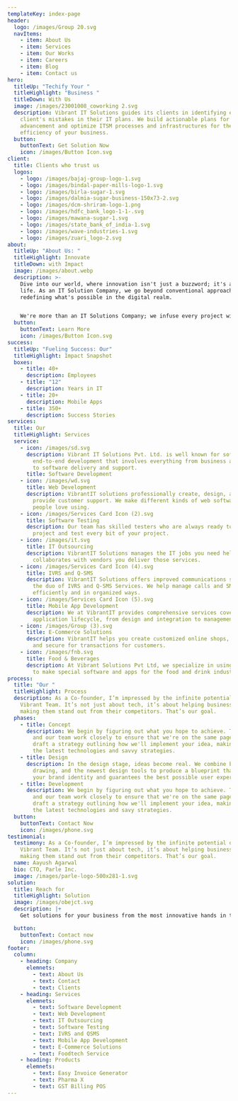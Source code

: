 ```yaml
---
templateKey: index-page
header:
  logo: /images/Group 20.svg
  navItems:
    - item: About Us
    - item: Services
    - item: Our Works
    - item: Careers
    - item: Blog
    - item: Contact us
hero:
  titleUp: "Techify Your "
  titleHighlight: "Business "
  titleDown: With Us
  image: /images/23001008_coworking 2.svg
  description: Vibrant IT Solutions guides its clients in identifying each
    client's mistakes in their IT plans. We build actionable plans for
    advancement and optimize ITSM processes and infrastructures for the ultimate
    efficiency of your business.
  button:
    buttonText: Get Solution Now
    icon: /images/Button Icon.svg
client:
  title: Clients who trust us
  logos:
    - logo: /images/bajaj-group-logo-1.svg
    - logo: /images/bindal-paper-mills-logo-1.svg
    - logo: /images/birla-sugar-1.svg
    - logo: /images/dalmia-sugar-business-150x73-2.svg
    - logo: /images/dcm-shriram-logo-1.png
    - logo: /images/hdfc_bank_logo-1-1-.svg
    - logo: /images/mawana-sugar-1.svg
    - logo: /images/state_bank_of_india-1.svg
    - logo: /images/wave-industries-1.svg
    - logo: /images/zuari_logo-2.svg
about:
  titleUp: "About Us: "
  titleHighlight: Innovate
  titleDown: with Impact
  image: /images/about.webp
  description: >-
    Dive into our world, where innovation isn't just a buzzword; it's a way of
    life. As an IT Solution Company, we go beyond conventional approaches,
    redefining what's possible in the digital realm.


    We're more than an IT Solutions Company; we infuse every project with passion and purpose. Join us in creating a future where technology harmonizes with humanity.
  button:
    buttonText: Learn More
    icon: /images/Button Icon.svg
success:
  titleUp: "Fueling Success: Our"
  titleHighlight: Impact Snapshot
  boxes:
    - title: 40+
      description: Employees
    - title: "12"
      description: Years in IT
    - title: 20+
      description: Mobile Apps
    - title: 350+
      description: Success Stories
services:
  title: Our
  titleHighlight: Services
  service:
    - icon: /images/sd.svg
      description: Vibrant IT Solutions Pvt. Ltd. is well known for software’s
        end-to-end development that involves everything from business analysis
        to software delivery and support.
      title: Software Development
    - icon: /images/wd.svg
      title: Web Development
      description: VibrantIT solutions professionally create, design, and continuously
        provide customer support. We make different kinds of web software that
        people love using.
    - icon: /images/Services Card Icon (2).svg
      title: Software Testing
      description: Our team has skilled testers who are always ready to take your
        project and test every bit of your project.
    - icon: /images/it.svg
      title: IT Outsourcing
      description: VibrantIT Solutions manages the IT jobs you need help with and also
        collaborates with vendors you deliver those services.
    - icon: /images/Services Card Icon (4).svg
      title: IVRS and Q-SMS
      description: VibrantIT Solutions offers improved communications services with
        the duo of IVRS and Q-SMS Services. We help manage calls and SMS queues
        efficiently and in organized ways.
    - icon: /images/Services Card Icon (5).svg
      title: Mobile App Development
      description: We at VibrantIT provides comprehensive services covering the entire
        application lifecycle, from design and integration to management.
    - icon: /images/Group (3).svg
      title: E-Commerce Solutions
      description: VibrantIT helps you create customized online shops, user-friendly
        and secure for transactions for customers.
    - icon: /images/fnb.svg
      title: Food & Beverages
      description: At Vibrant Solutions Pvt Ltd, we specialize in using new technology
        to make special software and apps for the food and drink industry.
process:
  title: "Our "
  titleHighlight: Process
  description: As a Co-founder, I’m impressed by the infinite potential of the
    Vibrant Team. It’s not just about tech, it’s about helping businesses and
    making them stand out from their competitors. That’s our goal.
  phases:
    - title: Concept
      description: We begin by figuring out what you hope to achieve. Together, you
        and our team work closely to ensure that we're on the same page. We
        draft a strategy outlining how we'll implement your idea, making use of
        the latest technologies and savvy strategies.
    - title: Design
      description: In the design stage, ideas become real. We combine brainstorming,
        drawing, and the newest design tools to produce a blueprint that matches
        your brand identity and guarantees the best possible user experience.
    - title: Development
      description: We begin by figuring out what you hope to achieve. Together, you
        and our team work closely to ensure that we're on the same page. We
        draft a strategy outlining how we'll implement your idea, making use of
        the latest technologies and savy strategies.
  button:
    buttonText: Contact Now
    icon: /images/phone.svg
testimonial:
  testimony: As a Co-founder, I’m impressed by the infinite potential of the
    Vibrant Team. It’s not just about tech, it’s about helping businesses and
    making them stand out from their competitors. That’s our goal.
  name: Aayush Agarwal
  bio: CTO, Parle Inc.
  image: /images/parle-logo-500x281-1.svg
solution:
  title: Reach for
  titleHighlight: Solution
  image: /images/obejct.svg
  description: |+
    Get solutions for your business from the most innovative hands in tech.

  button:
    buttonText: Contact now
    icon: /images/phone.svg
footer:
  column:
    - heading: Company
      elemnets:
        - text: About Us
        - text: Contact
        - text: Clients
    - heading: Services
      elemnets:
        - text: Software Development
        - text: Web Development
        - text: IT Outsourcing
        - text: Software Testing
        - text: IVRS and QSMS
        - text: Mobile App Development
        - text: E-Commerce Solutions
        - text: Foodtech Service
    - heading: Products
      elemnets:
        - text: Easy Invoice Generator
        - text: Pharma X
        - text: GST Billing POS
---
```

